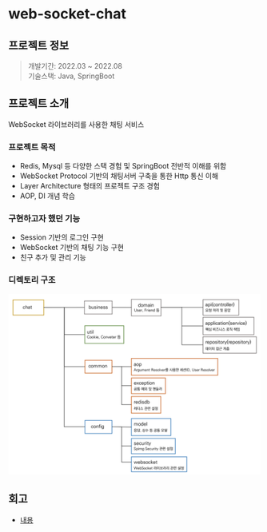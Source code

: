# web-socket-chat



## 프로젝트 정보


> 개발기간: 2022.03 ~ 2022.08  
> 기술스택: Java, SpringBoot

## 프로젝트 소개


WebSocket 라이브러리를 사용한 채팅 서비스   
### 프로젝트 목적
- Redis, Mysql 등 다양한 스택 경험 및 SpringBoot 전반적 이해를 위함
- WebSocket Protocol 기반의 채팅서버 구축을 통한 Http 통신 이해
- Layer Architecture 형태의 프로젝트 구조 경험
- AOP, DI 개념 학습

### 구현하고자 했던 기능
- Session 기반의 로그인 구현
- WebSocket 기반의 채팅 기능 구현
- 친구 추가 및 관리 기능

### 디렉토리 구조  
![img.png](img.png)

## 회고  
- [내용](https://dlrtn.notion.site/web-socket-chat-ac6a3cdd0c7547389e2196fe6695fb37)

